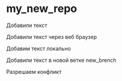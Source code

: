 # my_new_repo

Добавили текст

Добавили текст через веб браузер

Добавим текст локально

Добавили текст в новой ветке new_brench

Разрешаем конфликт
